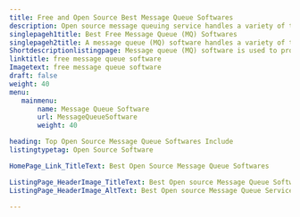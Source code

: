 ```yaml
---
title: Free and Open Source Best Message Queue Softwares
description: Open source message queuing service handles a variety of tasks asynchronously. End user doesn’t have to wait for one task to complete to go onto the next task.
singlepageh1title: Best Free Message Queue (MQ) Softwares
singlepageh2title: A message queue (MQ) software handles a variety of tasks asynchronously. The end user doesn’t have to wait for one task to complete to go onto the next task.
Shortdescriptionlistingpage: Message queue (MQ) software is used to provide asynchronous protocols to communicate remotely and at different times. A message queue (MQ) allows data communications to flow between various services and applications within a system.
linktitle: free message queue software
Imagetext: free message queue software
draft: false
weight: 40
menu:
   mainmenu: 
       name: Message Queue Software
       url: MessageQueueSoftware
       weight: 40

heading: Top Open Source Message Queue Softwares Include
listingtypetag: Open Source Software

HomePage_Link_TitleText: Best Open Source Message Queue Softwares

ListingPage_HeaderImage_TitleText: Best Open source Message Queue Software
ListingPage_HeaderImage_AltText: Best Open source Message Queue Service

---
```


